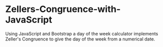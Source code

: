 # Zellers-Congruence-with-JavaScript

Using JavaScript and Bootstrap a day of the week calculator implements Zeller's Congruence to give the day of the week from a numerical date.
